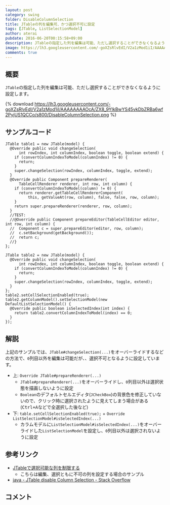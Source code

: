 ```yaml
---
layout: post
category: swing
folder: DisableColumnSelection
title: JTableの列を編集可、かつ選択不可に設定
tags: [JTable, ListSelectionModel]
author: aterai
pubdate: 2016-06-20T00:15:58+09:00
description: JTableの指定した列を編集は可能、ただし選択することができなくなるように設定します。
image: https://lh3.googleusercontent.com/-goXZsRlvEdI/V2a1zMod1iI/AAAAAAAAOcA/ZX8_9YIkBwYS45vkDbZRBa6wf2PyjUS1QCCo/s800/DisableColumnSelection.png
comments: true
---
```

## 概要
`JTable`の指定した列を編集は可能、ただし選択することができなくなるように設定します。

{% download https://lh3.googleusercontent.com/-goXZsRlvEdI/V2a1zMod1iI/AAAAAAAAOcA/ZX8_9YIkBwYS45vkDbZRBa6wf2PyjUS1QCCo/s800/DisableColumnSelection.png %}

## サンプルコード
<pre class="prettyprint"><code>JTable table1 = new JTable(model) {
  @Override public void changeSelection(
      int rowIndex, int columnIndex, boolean toggle, boolean extend) {
    if (convertColumnIndexToModel(columnIndex) != 0) {
      return;
    }
    super.changeSelection(rowIndex, columnIndex, toggle, extend);
  }
  @Override public Component prepareRenderer(
      TableCellRenderer renderer, int row, int column) {
    if (convertColumnIndexToModel(column) != 0) {
      return renderer.getTableCellRendererComponent(
          this, getValueAt(row, column), false, false, row, column);
    }
    return super.prepareRenderer(renderer, row, column);
  }
  //TEST:
  //@Override public Component prepareEditor(TableCellEditor editor, int row, int column) {
  //  Component c = super.prepareEditor(editor, row, column);
  //  c.setBackground(getBackground());
  //  return c;
  //}
};

JTable table2 = new JTable(model) {
  @Override public void changeSelection(
      int rowIndex, int columnIndex, boolean toggle, boolean extend) {
    if (convertColumnIndexToModel(columnIndex) != 0) {
      return;
    }
    super.changeSelection(rowIndex, columnIndex, toggle, extend);
  }
};
table2.setCellSelectionEnabled(true);
table2.getColumnModel().setSelectionModel(new DefaultListSelectionModel() {
  @Override public boolean isSelectedIndex(int index) {
    return table2.convertColumnIndexToModel(index) == 0;
  }
});
</code></pre>

## 解説
上記のサンプルでは、`JTable#changeSelection(...)`をオーバーライドするなどの方法で、`0`列目以外を編集は可能だが、、選択不可となるように設定しています。

- 上: `Override JTable#prepareRenderer(...)`
    - `JTable#prepareRenderer(...)`をオーバーライドし、`0`列目以外は選択状態を描画しないように設定
    - `Boolean`のデフォルトセルエディタ(`JCheckBox`)の背景色を修正していないので、クリック時に選択されたように見えてしまう場合がある(<kbd>Ctrl+A</kbd>などで全選択した後など)
- 下: `table.setCellSelectionEnabled(true);` + `Override ListSelectionModel#isSelectedIndex(...)`
    - カラムモデルに`ListSelectionModel#isSelectedIndex(...)`をオーバーライドした`ListSelectionModel`を設定し、`0`列目以外は選択されないように設定

<!-- dummy comment line for breaking list -->

## 参考リンク
- [JTableで選択可能な列を制限する](http://ateraimemo.com/Swing/ColumnSelectability.html)
    - こちらは編集、選択ともに不可の列を設定する場合のサンプル
- [java - JTable disable Column Selection - Stack Overflow](https://stackoverflow.com/questions/37690017/jtable-disable-column-selection/37741006#37741006)

<!-- dummy comment line for breaking list -->

## コメント
